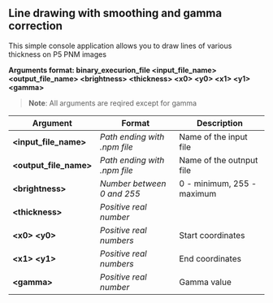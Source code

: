 ## Line drawing with smoothing and gamma correction

This simple console application allows you to draw lines of various thickness on P5 PNM images

**Arguments format: binary_execurion_file <input_file_name> <output_file_name> \<brightness> \<thickness> \<x0> \<y0> \<x1> \<y1> \<gamma>**
>**Note**: All arguments are reqired except for gamma

| Argument | Format | Description |
|---|---|---|
|**<input_file_name>**|*Path ending with .npm file*|Name of the input file|
|**<output_file_name>**|*Path ending with .npm file*|Name of the outnput file|
|**\<brightness>**|*Number between 0 and 255*|0 - minimum, 255 - maximum|
|**\<thickness>**|*Positive real number*||
|**\<x0> \<y0>**|*Positive real numbers*|Start coordinates|
|**\<x1> \<y1>**|*Positive real numbers*|End coordinates|
|**\<gamma>**|*Positive real number*|Gamma value|
